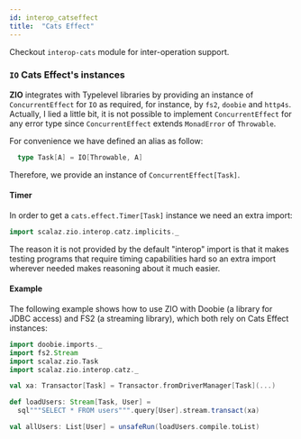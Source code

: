 ```yaml
---
id: interop_catseffect
title:  "Cats Effect"
---
```


Checkout `interop-cats` module for inter-operation support.

### `IO` Cats Effect's instances

**ZIO** integrates with Typelevel libraries by providing an instance of `ConcurrentEffect` for `IO` as required, for instance, by `fs2`, `doobie` and `http4s`. Actually, I lied a little bit, it is not possible to implement `ConcurrentEffect` for any error type since `ConcurrentEffect` extends `MonadError` of `Throwable`.

For convenience we have defined an alias as follow:

```scala
  type Task[A] = IO[Throwable, A]
```

Therefore, we provide an instance of `ConcurrentEffect[Task]`.

#### Timer

In order to get a `cats.effect.Timer[Task]` instance we need an extra import:

```scala
import scalaz.zio.interop.catz.implicits._
```

The reason it is not provided by the default "interop" import is that it makes testing programs that require timing capabilities hard so an extra import wherever needed makes reasoning about it much easier.

#### Example

The following example shows how to use ZIO with Doobie (a library for JDBC access) and FS2 (a streaming library), which both rely on Cats Effect instances:

```scala
import doobie.imports._
import fs2.Stream
import scalaz.zio.Task
import scalaz.zio.interop.catz._

val xa: Transactor[Task] = Transactor.fromDriverManager[Task](...)

def loadUsers: Stream[Task, User] =
  sql"""SELECT * FROM users""".query[User].stream.transact(xa)

val allUsers: List[User] = unsafeRun(loadUsers.compile.toList)
```
